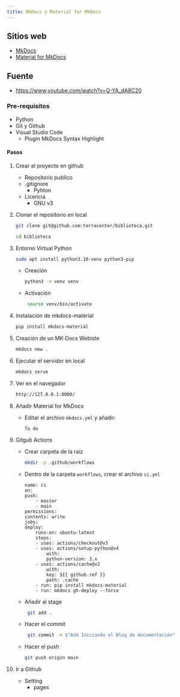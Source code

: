 ```yaml
---
title: MkDocs y Material for MkDocs
---
```



Sitios web
----------
- [MkDocs](https://www.mkdocs.org/)
- [Material for MkDocs](https://squidfunk.github.io/mkdocs-material/https:/)

Fuente
------
- https://www.youtube.com/watch?v=Q-YA_dA8C20

### Pre-requisitos
- Python
- Git y Github
- Visual Studio Code
    - Plugin MkDocs Syntax Highlight

#### Pasos
1. Crear el proyecto en github
    - Repositorio publico
    - .gitignore 
        - Pyhton
    - Licencia
        - GNU v3

2. Clonar el repositorio en local
    ```bash
    git clone git@github.com:terracenter/biblioteca.git
    ```
    ```bash
    cd biblioteca
    ```

3. Entorno Virtual Python
    ```bash
    sudo apt install python3.10-venv python3-pip
    ```    
    - Creación
        ```bash
        python3 -m venv venv 
        ```
    - Activación
        ```bash
         source venv/bin/activate
        ```

4. Instalación de mkdocs-material
    ```bash
    pip install mkdocs-material 
    ```

5. Creación de un MK-Docs Webiste
    ```bash
    mkdocs new .
    ```

6. Ejecutar el servidor en local
    ```bash
    mkdocs serve
    ```

7. Ver en el navegador
    ```bash
    http://127.0.0.1:8000/
    ```

8. Añadir Material for MkDocs
    - Editar el archivo `mkdocs.yml` y añadir:
       ```
       To do
       ``` 

9. Gitgub Actions
    - Crear carpeta de la raiz
        ```bash
        mkdir -p .github/workflows
        ``` 
    - Dentro de la carpeta `workflows`, crear el archivo `ci.yml`

        ```
        name: ci
        on:
        push:
            - master
            - main
        permissions:
        contents: write
        jobs:
        deploy:
            runs-on: ubuntu-latest
            steps:
            - uses: actions/checkout@v3
            - uses: actions/setup-python@v4
                with:
                python-version: 3.x
            - uses: actions/cache@v2
                with:
                key: ${{ github.ref }}
                path: .cache
            - run: pip install mkdocs-material
            - run: mkdocs gh-deploy --force
        ```
    - Añadir al stage
        ```bash
         git add .
         ```
    
    - Hacer el commit
        ```bash
         git commit -m $"Add Iniciando el Blog de documentación"
         ```
    - Hacer el push
        ```bash
        git push origin main
        ```

10. Ir a Github
    - Setting
        - pages
        



